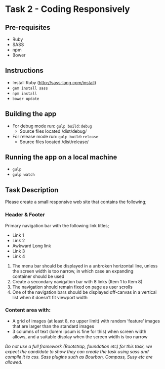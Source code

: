 # Task 2 - Coding Responsively

## Pre-requisites

- Ruby
- SASS
- npm
- Bower

## Instructions

- Install Ruby (http://sass-lang.com/install)
- `gem install sass`
- `npm install`
- `bower update`

## Building the app

- For debug mode run: `gulp build:debug`
	- Source files located /dist/debug/
- For release mode run: `gulp build:release`
	- Source files located /dist/release/

## Running the app on a local machine

- `gulp`
- `gulp watch`

## Task Description

Please create a small responsive web site that contains the following;

### Header & Footer

Primary navigation bar with the following link titles;
- Link 1
- Link 2
- Awkward Long link
- Link 3
- Link 4

1. The menu bar should be displayed in a unbroken horizontal line, unless the screen width is too narrow, in which case an expanding container should be used
2. Create a secondary navigation bar with 8 links (Item 1 to Item 8)
3. The navigation should remain fixed on page as user scrolls
4. One of the navigation bars should be displayed off-canvas in a vertical list when it doesn’t fit viewport width

### Content area with:

- A grid of images (at least 8, no upper limit) with random ‘feature’ images that are larger than the standard images
- 3 columns of text (lorem ipsum is fine for this) when screen width allows, and a suitable display when the screen width is too narrow

*Do not use a full framework (Bootstrap, foundation etc) for this task, we expect the candidate to show they can create the task using sass and compile it to css. Sass plugins such as Bourbon, Compass, Susy etc are allowed.*